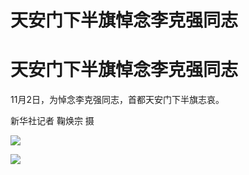 # 天安门下半旗悼念李克强同志

# 天安门下半旗悼念李克强同志

11月2日，为悼念李克强同志，首都天安门下半旗志哀。

新华社记者 鞠焕宗 摄

![](https://inews.gtimg.com/om_bt/OJ7tFFulMtdyjiKLgsTSqxMQ2jwo7iKeQJF99UyU3HeqMAA/1000)

![](https://inews.gtimg.com/news_bt/OP77HIrbGdARIEj1y0PaDMUOFc05swdbZ1LAgxlqubdnoAA/1000)

